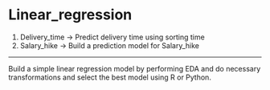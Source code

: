 # Linear_regression
1) Delivery_time -> Predict delivery time using sorting time 
2) Salary_hike -> Build a prediction model for Salary_hike

------------------------------------------------------------

Build a simple linear regression model by performing EDA and do necessary transformations and select the best model using R or Python.
